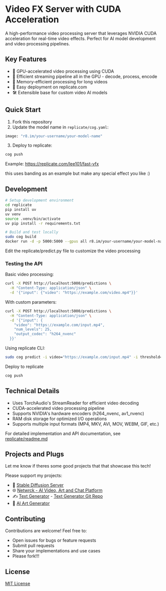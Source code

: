 # Video FX Server with CUDA Acceleration

A high-performance video processing server that leverages NVIDIA CUDA acceleration for real-time video effects. Perfect for AI model development and video processing pipelines.

## Key Features

- 🚀 GPU-accelerated video processing using CUDA
- 🎥 Efficient streaming pipeline all in the GPU - decode, process, encode
- 💾 Memory-efficient processing for long videos
- 🔌 Easy deployment on replicate.com
- 🛠️ Extensible base for custom video AI models

## Quick Start

1. Fork this repository
2. Update the model name in `replicate/cog.yaml`:
```bash
image: "r8.im/your-username/your-model-name"
```
3. Deploy to replicate:
```bash
cog push
```

Example: https://replicate.com/lee101/fast-vfx

this uses banding as an example but make any special effect you like :)

## Development

```bash
# Setup development environment
cd replicate
pip install uv
uv venv
source .venv/bin/activate
uv pip install -r requirements.txt

# Build and test locally
sudo cog build
docker run -d -p 5000:5000 --gpus all r8.im/your-username/your-model-name
```

Edit the replicate/predict.py file to customize the video processing

### Testing the API

Basic video processing:
```bash
curl -X POST http://localhost:5000/predictions \
  -H "Content-Type: application/json" \
  -d '{"input": {"video": "https://example.com/video.mp4"}}'
```

With custom parameters:
```bash
curl -X POST http://localhost:5000/predictions \
  -H "Content-Type: application/json" \
  -d '{"input": {
    "video": "https://example.com/input.mp4",
    "num_levels": 25,
    "output_codec": "h264_nvenc"
  }}'
```

Using replicate CLI:
```bash
sudo cog predict -i video="https://example.com/input.mp4" -i threshold=0.5
```

Deploy to replicate
```bash
cog push
```

## Technical Details

- Uses TorchAudio's StreamReader for efficient video decoding
- CUDA-accelerated video processing pipeline
- Supports NVIDIA's hardware encoders (h264_nvenc, av1_nvenc)
- RAM disk storage for optimized I/O operations
- Supports multiple input formats (MP4, MKV, AVI, MOV, WEBM, GIF, etc.)

For detailed implementation and API documentation, see [replicate/readme.md](replicate/readme.md)

## Projects and Plugs
Let me know if theres some good projects that that showcase this tech!

Please support my projects:

- 🎨 [Stable Diffusion Server](https://github.com/lee101/stable-diffusion-server)
- 🌐 [Netwrck - AI Video, Art and Chat Platform](https://netwrck.com)
- ✍️ [Text Generator](https://text-generator.io) - [Text Generator Git Repo](https://github.com/TextGeneratorio/text-generator.io)
- 🎨 [AI Art Generator](https://ebank.nz)

## Contributing

Contributions are welcome! Feel free to:
- Open issues for bugs or feature requests
- Submit pull requests
- Share your implementations and use cases
- Please fork!!!

## License

[MIT License](LICENSE)